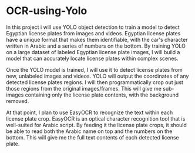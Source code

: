 # OCR-using-Yolo
In this project i will use YOLO object detection to train a model to detect Egyptian license plates from images and videos. Egyptian license plates have a unique format that makes them identifiable, with the car's character  written in Arabic  and a series of numbers on the bottom. By training YOLO on a large dataset of labeled Egyptian license plate images, I will build a model that can accurately locate license plates within complex scenes.

Once the YOLO model is trained, I will use it to detect license plates from new, unlabeled images and videos. YOLO will output the coordinates of any detected license plates regions. I will then programmatically crop out just those regions from the original images/frames. This will give me sub-images containing only the license plate contents, with the background removed.

At that point, I plan to use EasyOCR to recognize the text within each license plate crop. EasyOCR is an optical character recognition tool that is well-suited for Arabic script. By feeding it the license plate crops, it should be able to read both the Arabic name on top and the numbers on the bottom. This will give me the full text contents of each detected license plate.
